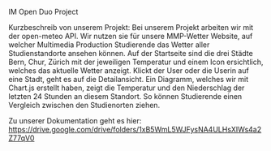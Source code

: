 IM Open Duo Project

Kurzbeschreib von unserem Projekt:
Bei unserem Projekt arbeiten wir mit der open-meteo API. Wir nutzen sie für unsere MMP-Wetter Website, auf welcher Multimedia Production Studierende das Wetter aller Studienstandorte ansehen können. Auf der Startseite sind die drei Städte Bern, Chur, Zürich mit der jeweiligen Temperatur und einem Icon ersichtlich, welches das aktuelle Wetter anzeigt. Klickt der User oder die Userin auf eine Stadt, geht es auf die Detailansicht. Ein Diagramm, welches wir mit Chart.js erstellt haben, zeigt die Temperatur und den Niederschlag der letzten 24 Stunden an diesem Standort. So können Studierende einen Vergleich zwischen den Studienorten ziehen. 

Zu unserer Dokumentation geht es hier:
https://drive.google.com/drive/folders/1xB5WmL5WJFysNA4ULHsXIWs4a2Z77qV0


